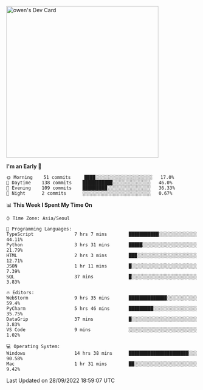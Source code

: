 <a href="https://app.daily.dev/owen_9066"><img src="https://api.daily.dev/devcards/51e5c69f10114f2abe0ae390c27b0828.png?r=hyb" width="400" alt="owen's Dev Card"/></a>

 
 <!--START_SECTION:waka-->
**I'm an Early 🐤** 

```text
🌞 Morning    51 commits     ████░░░░░░░░░░░░░░░░░░░░░   17.0% 
🌆 Daytime    138 commits    ███████████░░░░░░░░░░░░░░   46.0% 
🌃 Evening    109 commits    █████████░░░░░░░░░░░░░░░░   36.33% 
🌙 Night      2 commits      ░░░░░░░░░░░░░░░░░░░░░░░░░   0.67%

```


📊 **This Week I Spent My Time On** 

```text
⌚︎ Time Zone: Asia/Seoul

💬 Programming Languages: 
TypeScript               7 hrs 7 mins        ███████████░░░░░░░░░░░░░░   44.11% 
Python                   3 hrs 31 mins       █████░░░░░░░░░░░░░░░░░░░░   21.79% 
HTML                     2 hrs 3 mins        ███░░░░░░░░░░░░░░░░░░░░░░   12.71% 
JSON                     1 hr 11 mins        █░░░░░░░░░░░░░░░░░░░░░░░░   7.39% 
SQL                      37 mins             █░░░░░░░░░░░░░░░░░░░░░░░░   3.83%

🔥 Editors: 
WebStorm                 9 hrs 35 mins       ██████████████░░░░░░░░░░░   59.4% 
PyCharm                  5 hrs 46 mins       █████████░░░░░░░░░░░░░░░░   35.75% 
DataGrip                 37 mins             █░░░░░░░░░░░░░░░░░░░░░░░░   3.83% 
VS Code                  9 mins              ░░░░░░░░░░░░░░░░░░░░░░░░░   1.02%

💻 Operating System: 
Windows                  14 hrs 38 mins      ██████████████████████░░░   90.58% 
Mac                      1 hr 31 mins        ██░░░░░░░░░░░░░░░░░░░░░░░   9.42%

```


 Last Updated on 28/09/2022 18:59:07 UTC
<!--END_SECTION:waka-->
